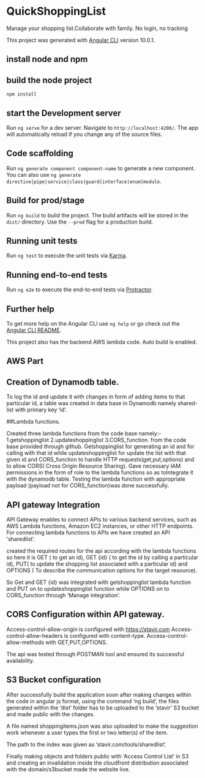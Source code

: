 # QuickShoppingList
Manage your shopping list.Collaborate with family. No login, no tracking

This project was generated with [Angular CLI](https://github.com/angular/angular-cli) version 10.0.1.

## install node and npm

## build the node project
`npm install`


## start the Development server

Run `ng serve` for a dev server. Navigate to `http://localhost:4200/`. The app will automatically reload if you change any of the source files.

## Code scaffolding

Run `ng generate component component-name` to generate a new component. You can also use `ng generate directive|pipe|service|class|guard|interface|enum|module`.

## Build for prod/stage

Run `ng build` to build the project. The build artifacts will be stored in the `dist/` directory. Use the `--prod` flag for a production build.

## Running unit tests

Run `ng test` to execute the unit tests via [Karma](https://karma-runner.github.io).

## Running end-to-end tests

Run `ng e2e` to execute the end-to-end tests via [Protractor](http://www.protractortest.org/).

## Further help

To get more help on the Angular CLI use `ng help` or go check out the [Angular CLI README](https://github.com/angular/angular-cli/blob/master/README.md).

This project also has the backend AWS lambda code. Auto build is enabled. 
## AWS Part

## Creation of Dynamodb table.

To log the id and update it with changes in form of adding items to that particular id, a table was created in data base in Dynamodb namely shared-list with primary key ‘id’.

##Lambda functions.

 Created three lambda functions from the code base namely:-
 1.getshoppinglist
 2.updateshoppinglist
 3.CORS_function.
 from the code base provided through github.
 Getshoppinglist for generating an id and for calling with that id while updateshoppinglist for update the list with that given id and CORS_function to handle HTTP requests(get,put,options) and to allow CORS( 
 Cross Origin Resource Sharing). 
 Gave necessary IAM permissions in the form of role to the lambda functions so as toIntegrate it with the dynamodb table.
 Testing the lambda function with appropriate payload (payload not for CORS_function)was done successfully.    

## API gateway Integration

 API Gateway enables to connect APIs to various backend services, such as AWS Lambda functions, Amazon EC2 instances, or other HTTP endpoints. For connecting lambda functions to APIs we have created an API 'sharedlist'.

created the required routes for the api according with the lambda functions so here it is GET ( to get an id), GET {id} ( to get the id by calling a particular id), PUT( to update the shopping list associated with a particular id) and OPTIONS ( To describe the communication options for the target resource). 

So Get and GET {id} was integrated with getshoppinglist lambda function and PUT on to updateshoppinglist function while OPTIONS on to CORS_function through
‘Manage integration’.

##  CORS Configuration within API gateway.

Access-control-allow-origin is configured with https://stavir.com
Access-control-allow-headers is configured with content-type.
Access-control-allow-methods with GET,PUT,OPTIONS.

The api was tested through POSTMAN tool and ensured its successful availability.

## S3 Bucket configuration

After successfully build the application soon after making changes within the code in angular js format, using the command ‘ng build’, the files generated within the ‘dist’ folder has to be uploaded to the ‘stavir’ S3 bucket and made public with the changes.

A file named shoppingitems.json was also uploaded to make the suggestion work whenever a user types the first or two letter(s) of the item.

The path to the index was given as ‘stavir.com/tools/sharedlist’.

Finally making objects and folders public with ‘Access Control List’ in S3 and creating an invalidation inside the cloudfront distribution associated with the domain/s3bucket made the website live. 


   


